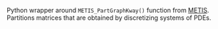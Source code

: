 Python wrapper around `METIS_PartGraphKway()` function from
[METIS](http://glaros.dtc.umn.edu/gkhome/views/metis).
Partitions matrices that are obtained by discretizing systems of PDEs.
